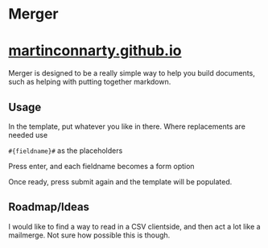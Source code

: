 # Merger

# [martinconnarty.github.io](https://martinconnarty.github.io)

Merger is designed to be a really simple way to help you build documents, such as helping with putting together markdown.


## Usage


In the template, put whatever you like in there. Where replacements are needed use

`#{fieldname}#` as the placeholders

Press enter, and each fieldname becomes a form option

Once ready, press submit again and the template will be populated.


## Roadmap/Ideas

I would like to find a way to read in a CSV clientside, and then act a lot like a mailmerge. Not sure how possible this is though.


